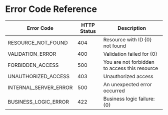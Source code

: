 # Error Code Reference

| Error Code                     | HTTP Status | Description                                        |
|--------------------------------|-------------|----------------------------------------------------|
| RESOURCE_NOT_FOUND             | 404         | Resource with ID {0} not found                     |
| VALIDATION_ERROR               | 400         | Validation failed for {0}                          |
| FORBIDDEN_ACCESS               | 500         | You are not forbidden to access this resource      |
| UNAUTHORIZED_ACCESS            | 403         | Unauthorized access                                |
| INTERNAL_SERVER_ERROR          | 500         | An unexpected error occurred                       |
| BUSINESS_LOGIC_ERROR           | 422         | Business logic failure: {0}                        |
